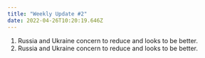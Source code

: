 ```yaml
---
title: "Weekly Update #2"
date: 2022-04-26T10:20:19.646Z
---
```

1. Russia and Ukraine concern to reduce and looks to be better.
2. Russia and Ukraine concern to reduce and looks to be better.